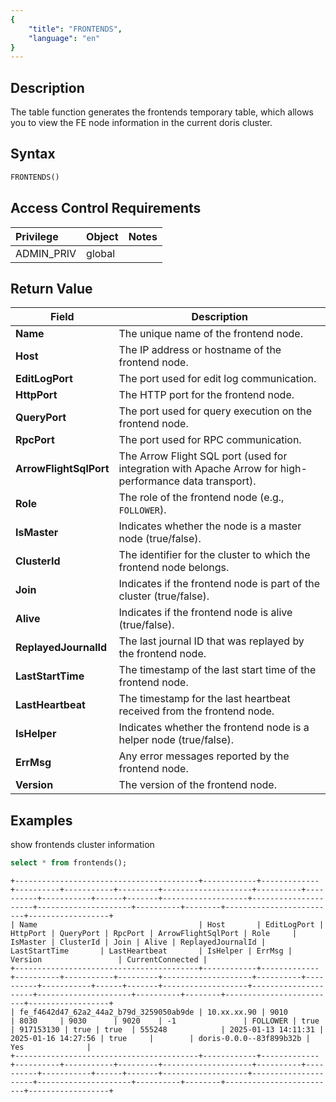 ```yaml
---
{
    "title": "FRONTENDS",
    "language": "en"
}
---
```


## Description

The table function generates the frontends temporary table, which allows you to view the FE node information in the current doris cluster.

## Syntax
```sql
FRONTENDS()
```

## Access Control Requirements

| Privilege  | Object | Notes |
| :--------- |:-------|:------|
| ADMIN_PRIV | global |       |

## Return Value
| Field                    | Description                                                                                             |
|--------------------------|---------------------------------------------------------------------------------------------------------|
| **Name**                 | The unique name of the frontend node.                                                                   |
| **Host**                 | The IP address or hostname of the frontend node.                                                        |
| **EditLogPort**          | The port used for edit log communication.                                                               |
| **HttpPort**             | The HTTP port for the frontend node.                                                                    |
| **QueryPort**            | The port used for query execution on the frontend node.                                                 |
| **RpcPort**              | The port used for RPC communication.                                                                    |
| **ArrowFlightSqlPort**   | The Arrow Flight SQL port (used for integration with Apache Arrow for high-performance data transport). |
| **Role**                 | The role of the frontend node (e.g., `FOLLOWER`).                                                       |
| **IsMaster**             | Indicates whether the node is a master node (true/false).                                               |
| **ClusterId**            | The identifier for the cluster to which the frontend node belongs.                                      |
| **Join**                 | Indicates if the frontend node is part of the cluster (true/false).                                     |
| **Alive**                | Indicates if the frontend node is alive (true/false).                                                   |
| **ReplayedJournalId**    | The last journal ID that was replayed by the frontend node.                                             |
| **LastStartTime**        | The timestamp of the last start time of the frontend node.                                              |
| **LastHeartbeat**        | The timestamp for the last heartbeat received from the frontend node.                                   |
| **IsHelper**             | Indicates whether the frontend node is a helper node (true/false).                                      |
| **ErrMsg**               | Any error messages reported by the frontend node.                                                       |
| **Version**              | The version of the frontend node.                                                                       |


## Examples
show frontends cluster information
```sql
select * from frontends();
```

```text
+-----------------------------------------+------------+-------------+----------+-----------+---------+--------------------+----------+----------+-----------+------+-------+-------------------+---------------------+---------------------+----------+--------+-------------------------+------------------+
| Name                                    | Host       | EditLogPort | HttpPort | QueryPort | RpcPort | ArrowFlightSqlPort | Role     | IsMaster | ClusterId | Join | Alive | ReplayedJournalId | LastStartTime       | LastHeartbeat       | IsHelper | ErrMsg | Version                 | CurrentConnected |
+-----------------------------------------+------------+-------------+----------+-----------+---------+--------------------+----------+----------+-----------+------+-------+-------------------+---------------------+---------------------+----------+--------+-------------------------+------------------+
| fe_f4642d47_62a2_44a2_b79d_3259050ab9de | 10.xx.xx.90 | 9010        | 8030     | 9030      | 9020    | -1               | FOLLOWER | true     | 917153130 | true | true  | 555248            | 2025-01-13 14:11:31 | 2025-01-16 14:27:56 | true     |        | doris-0.0.0--83f899b32b | Yes              |
+-----------------------------------------+------------+-------------+----------+-----------+---------+--------------------+----------+----------+-----------+------+-------+-------------------+---------------------+---------------------+----------+--------+-------------------------+------------------+
```